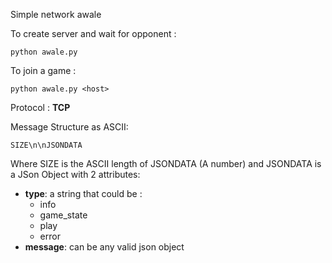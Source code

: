 Simple network awale

To create server and wait for opponent :

	python awale.py


To join a game :

	python awale.py <host>

Protocol :
__TCP__

Message Structure as ASCII:

	SIZE\n\nJSONDATA

Where SIZE is the ASCII length of JSONDATA (A number)
and JSONDATA is a JSon Object with 2 attributes:

 - __type__: a string that could be :
    - info
    - game\_state
    - play
    - error
 - __message__: can be any valid json object
